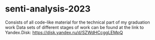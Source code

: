 # senti-analysis-2023
Consists of all code-like material for the technical part of my graduation work
Data sets of different stages of work can be found at the link to Yandex.Disk: https://disk.yandex.ru/d/SZWdHCcggLEMpQ
